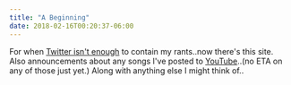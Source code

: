 ```yaml
---
title: "A Beginning"
date: 2018-02-16T00:20:37-06:00
---
```


For when [Twitter isn't enough](https://www.twitter.com/jamestheowilson) to contain my rants..now there's this site.  Also announcements about any songs I've posted to [YouTube](https://www.youtube.com/jamestheowilson)..(no ETA on any of those just yet.)  Along with anything else I might think of..
